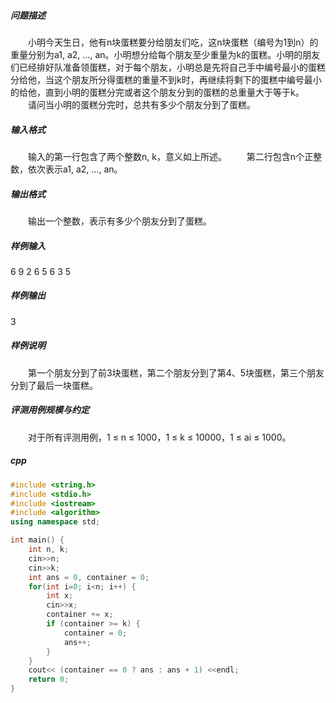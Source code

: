 ##### 问题描述
　　小明今天生日，他有n块蛋糕要分给朋友们吃，这n块蛋糕（编号为1到n）的重量分别为a1, a2, …, an。小明想分给每个朋友至少重量为k的蛋糕。小明的朋友们已经排好队准备领蛋糕，对于每个朋友，小明总是先将自己手中编号最小的蛋糕分给他，当这个朋友所分得蛋糕的重量不到k时，再继续将剩下的蛋糕中编号最小的给他，直到小明的蛋糕分完或者这个朋友分到的蛋糕的总重量大于等于k。
　　请问当小明的蛋糕分完时，总共有多少个朋友分到了蛋糕。
##### 输入格式
　　输入的第一行包含了两个整数n, k，意义如上所述。
　　第二行包含n个正整数，依次表示a1, a2, …, an。
##### 输出格式
　　输出一个整数，表示有多少个朋友分到了蛋糕。
##### 样例输入
6 9
2 6 5 6 3 5
##### 样例输出
3
##### 样例说明
　　第一个朋友分到了前3块蛋糕，第二个朋友分到了第4、5块蛋糕，第三个朋友分到了最后一块蛋糕。
##### 评测用例规模与约定
　　对于所有评测用例，1 ≤ n ≤ 1000，1 ≤ k ≤ 10000，1 ≤ ai ≤ 1000。
##### cpp
```c++
#include <string.h>
#include <stdio.h>
#include <iostream>
#include <algorithm>
using namespace std;

int main() {
    int n, k;
    cin>>n;
    cin>>k;
    int ans = 0, container = 0;
    for(int i=0; i<n; i++) {
        int x;
        cin>>x;
        container += x;
        if (container >= k) {
            container = 0;
            ans++;
        }
    }
    cout<< (container == 0 ? ans : ans + 1) <<endl;
    return 0;
}
```